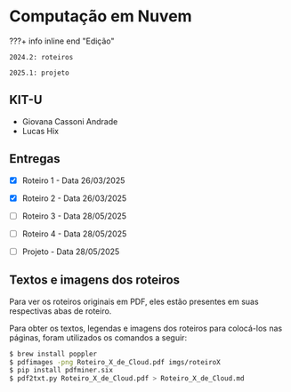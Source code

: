 # Computação em Nuvem


???+ info inline end "Edição"

    2024.2: roteiros 

    2025.1: projeto


## KIT-U

- Giovana Cassoni Andrade
- Lucas Hix

## Entregas

- [X] Roteiro 1 - Data 26/03/2025
- [X] Roteiro 2 - Data 26/03/2025
- [ ] Roteiro 3 - Data 28/05/2025
- [ ] Roteiro 4 - Data 28/05/2025
- [ ] Projeto - Data 28/05/2025


## Textos e imagens dos roteiros

Para ver os roteiros originais em PDF, eles estão presentes em suas respectivas abas de roteiro.

Para obter os textos, legendas e imagens dos roteiros para colocá-los nas páginas, foram utilizados os comandos a seguir:

``` sh
$ brew install poppler
$ pdfimages -png Roteiro_X_de_Cloud.pdf imgs/roteiroX
$ pip install pdfminer.six
$ pdf2txt.py Roteiro_X_de_Cloud.pdf > Roteiro_X_de_Cloud.md
```